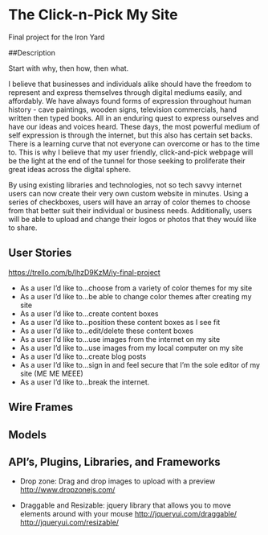# The Click-n-Pick My Site

Final project for the Iron Yard 

##Description

 Start with why, then how, then what.

I believe that businesses and individuals alike should have the freedom to represent and express themselves through digital mediums easily, and affordably. We have always found forms of expression throughout human history - cave paintings, wooden signs, television commercials, hand written then typed books. All in an enduring quest to express ourselves and have our ideas and voices heard. These days, the most powerful medium of self expression is through the internet, but this also has certain set backs. There is a learning curve that not everyone can overcome or has to the time to. This is why I believe that my user friendly, click-and-pick webpage will be the light at the end of the tunnel for those seeking to proliferate their great ideas across the digital sphere. 

By using existing libraries and technologies, not so tech savvy internet users can now create their very own custom website in minutes. Using a series of checkboxes, users will have an array of color themes to choose from that better suit their individual or business needs. Additionally, users will be able to upload and change their logos or photos that they would like to share. 

## User Stories
https://trello.com/b/lhzD9KzM/iy-final-project

- As a user I’d like to…choose from a variety of color themes for my site
- As a user I’d like to…be able to change color themes after creating my site
- As a user I’d like to…create content boxes 
- As a user I’d like to…position these content boxes as I see fit
- As a user I’d like to…edit/delete these content boxes
- As a user I’d like to…use images from the internet on my site
- As a user I’d like to…use images from my local computer on my site
- As a user I’d like to…create blog posts
- As a user I’d like to…sign in and feel secure that I’m the sole editor of my site (ME ME MEEE)
- As a user I’d like to…break the internet. 

## Wire Frames

## Models

## API’s, Plugins, Libraries, and Frameworks
- Drop zone: Drag and drop images to upload with a preview http://www.dropzonejs.com/

- Draggable and Resizable: jquery library that allows you to move elements around with your mouse http://jqueryui.com/draggable/ http://jqueryui.com/resizable/

